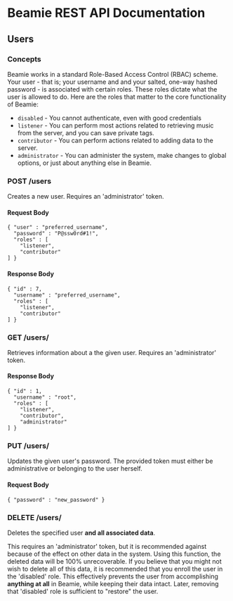 # Beamie REST API Documentation

## Users

### Concepts

Beamie works in a standard Role-Based Access Control (RBAC) scheme. Your user -
that is; your username and and your salted, one-way hashed password - is
associated with certain roles. These roles dictate what the user is allowed to
do. Here are the roles that matter to the core functionality of Beamie:

 * `disabled` - You cannot authenticate, even with good credentials
 * `listener` - You can perform most actions related to retrieving music from
                the server, and you can save private tags.
 * `contributor` - You can perform actions related to adding data to the server.
 * `administrator` - You can administer the system, make changes to global
                     options, or just about anything else in Beamie.

### POST /users

Creates a new user. Requires an 'administrator' token.

#### Request Body

    { "user" : "preferred_username",
      "password" : "P@ssw0rd#1!",
      "roles" : [
        "listener",
        "contributor"
    ] }

#### Response Body

    { "id" : 7,
      "username" : "preferred_username",
      "roles" : [
        "listener",
        "contributor"
    ] }


### GET /users/<username>

Retrieves information about a the given user. Requires an 'administrator' token.

#### Response Body

    { "id" : 1,
      "username" : "root",
      "roles" : [
        "listener",
        "contributor",
        "administrator"
    ] }


### PUT /users/<username>

Updates the given user's password. The provided token must either be
administrative or belonging to the user herself.

#### Request Body

    { "password" : "new_password" }


### DELETE /users/<username>

Deletes the specified user **and all associated data**.

This requires an 'administrator' token, but it is recommended against because
of the effect on other data in the system. Using this function, the deleted data
will be 100% unrecoverable. If you believe that you might not wish to delete all
of this data, it is recommended that you enroll the user in the 'disabled' role.
This effectively prevents the user from accomplishing **anything at all** in
Beamie, while keeping their data intact. Later, removing that 'disabled' role is
sufficient to "restore" the user.


